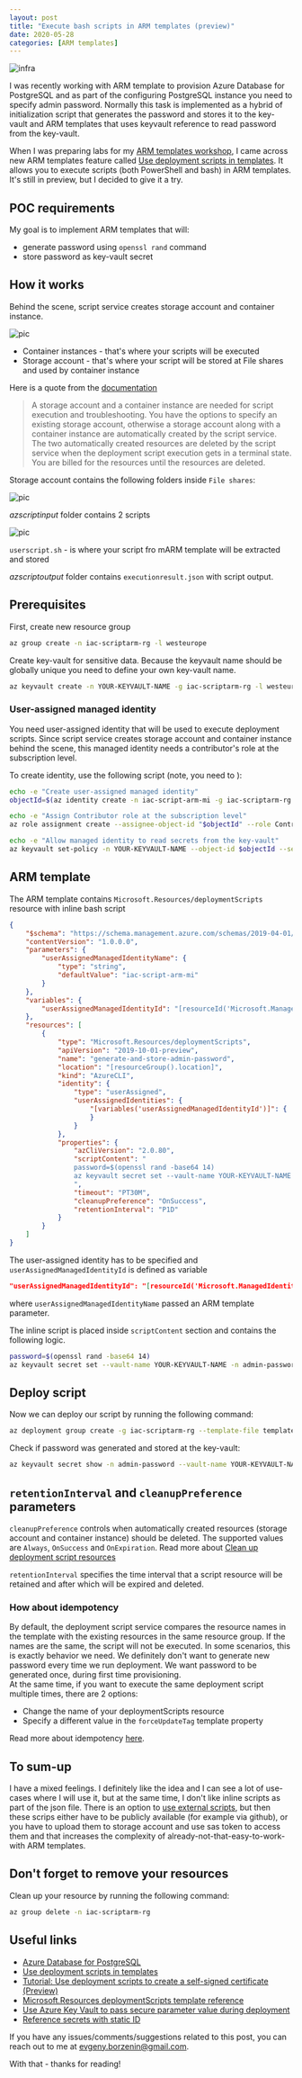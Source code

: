 ```yaml
---
layout: post
title: "Execute bash scripts in ARM templates (preview)"
date: 2020-05-28
categories: [ARM templates]
---
```


![infra](/images/2020-05-28-logo.png)

I was recently working with ARM template to provision Azure Database for PostgreSQL and as part of the configuring PostgreSQL instance you need to specify admin password. Normally this task is implemented as a hybrid of initialization script that generates the password and stores it to the key-vault and ARM templates that uses keyvault reference to read password from the key-vault.

When I was preparing labs for my [ARM templates workshop](https://www.meetup.com/Infrastructure-As-Code-User-Group-Oslo/events/270624160/), I came across new ARM templates feature called [Use deployment scripts in templates](https://docs.microsoft.com/en-us/azure/azure-resource-manager/templates/deployment-script-template?tabs=CLI#run-script-more-than-once).
It allows you to execute scripts (both PowerShell and bash) in ARM templates. It's still in preview, but I decided to give it a try.

## POC requirements

My goal is to implement ARM templates that will:

* generate password using `openssl rand` command
* store password as key-vault secret

## How it works

Behind the scene, script service creates storage account and container instance.

![pic](/images/2020-05-28-resources.png)

* Container instances - that's where your scripts will be executed
* Storage account - that's where your script will be stored at File shares and used by container instance

Here is a quote from the [documentation](https://docs.microsoft.com/en-us/azure/azure-resource-manager/templates/deployment-script-template?tabs=CLI#clean-up-deployment-script-resources)

> A storage account and a container instance are needed for script execution and troubleshooting. You have the options to specify an existing storage account, otherwise a storage account along with a container instance are automatically created by the script service. The two automatically created resources are deleted by the script service when the deployment script execution gets in a terminal state. You are billed for the resources until the resources are deleted.

Storage account contains the following folders inside `File shares`:

![pic](/images/2020-05-28-sa.png)

*azscriptinput* folder contains 2 scripts

![pic](/images/2020-05-28-sa-1.png)

`userscript.sh` - is where your script fro mARM template will be extracted and stored

*azscriptoutput* folder contains `executionresult.json` with script output.

## Prerequisites

First, create new resource group

```bash
az group create -n iac-scriptarm-rg -l westeurope
```

Create key-vault for sensitive data. Because the keyvault name should be globally unique you need to define your own key-vault name.

```bash
az keyvault create -n YOUR-KEYVAULT-NAME -g iac-scriptarm-rg -l westeurope --enabled-for-template-deployment
```

### User-assigned managed identity

You need user-assigned identity that will be used to execute deployment scripts. Since script service creates storage account and container instance behind the scene, this managed identity needs a contributor's role at the subscription level.

To create identity, use the following script (note, you need to ):

```bash
echo -e "Create user-assigned managed identity"
objectId=$(az identity create -n iac-script-arm-mi -g iac-scriptarm-rg --query principalId -o tsv)

echo -e "Assign Contributor role at the subscription level"
az role assignment create --assignee-object-id "$objectId" --role Contributor --subscription YOUR-SUBSCRIPTION-NAME-OR-ID

echo -e "Allow managed identity to read secrets from the key-vault"
az keyvault set-policy -n YOUR-KEYVAULT-NAME --object-id $objectId --secret-permissions get set --subscription YOUR-SUBSCRIPTION-NAME-OR-ID
```

## ARM template

The ARM template contains `Microsoft.Resources/deploymentScripts` resource with inline bash script

```json
{
    "$schema": "https://schema.management.azure.com/schemas/2019-04-01/deploymentTemplate.json#",
    "contentVersion": "1.0.0.0",
    "parameters": {
        "userAssignedManagedIdentityName": {
            "type": "string",
            "defaultValue": "iac-script-arm-mi"
        }
    },
    "variables": {
        "userAssignedManagedIdentityId": "[resourceId('Microsoft.ManagedIdentity/userAssignedIdentities', parameters('userAssignedManagedIdentityName'))]"
    },
    "resources": [
        {
            "type": "Microsoft.Resources/deploymentScripts",
            "apiVersion": "2019-10-01-preview",
            "name": "generate-and-store-admin-password",
            "location": "[resourceGroup().location]",
            "kind": "AzureCLI",
            "identity": {
                "type": "userAssigned",
                "userAssignedIdentities": {
                    "[variables('userAssignedManagedIdentityId')]": {
                    }
                }
            },
            "properties": {
                "azCliVersion": "2.0.80",
                "scriptContent": "
                password=$(openssl rand -base64 14)
                az keyvault secret set --vault-name YOUR-KEYVAULT-NAME -n admin-password --value $password 1> /dev/null
                ",
                "timeout": "PT30M",
                "cleanupPreference": "OnSuccess",
                "retentionInterval": "P1D"
            }
        }
    ]
}
```

The user-assigned identity has to be specified and `userAssignedManagedIdentityId` is defined as variable

```json
"userAssignedManagedIdentityId": "[resourceId('Microsoft.ManagedIdentity/userAssignedIdentities', parameters('userAssignedManagedIdentityName'))]
```

where `userAssignedManagedIdentityName` passed an ARM template parameter.

The inline script is placed inside `scriptContent` section and contains the following logic.

```bash
password=$(openssl rand -base64 14)
az keyvault secret set --vault-name YOUR-KEYVAULT-NAME -n admin-password --value $password 1> /dev/null
```

## Deploy script

Now we can deploy our script by running the following command:

```bash
az deployment group create -g iac-scriptarm-rg --template-file template.json
```

Check if password was generated and stored at the key-vault:

```bash
az keyvault secret show -n admin-password --vault-name YOUR-KEYVAULT-NAME --query value
```

## `retentionInterval` and `cleanupPreference` parameters

`cleanupPreference` controls when automatically created resources (storage account and container instance) should be deleted. The supported values are `Always`, `OnSuccess` and `OnExpiration`. Read more about [Clean up deployment script resources](https://docs.microsoft.com/en-us/azure/azure-resource-manager/templates/deployment-script-template?tabs=CLI#clean-up-deployment-script-resources)

`retentionInterval` specifies the time interval that a script resource will be retained and after which will be expired and deleted.

### How about idempotency

By default, the deployment script service compares the resource names in the template with the existing resources in the same resource group. If the names are the same, the script will not be executed. In some scenarios, this is exactly behavior we need. We definitely don't want to generate new password every time we run deployment. We want password to be generated once, during first time provisioning.  
At the same time, if you want to execute the same deployment script multiple times, there are 2 options:

* Change the name of your deploymentScripts resource
* Specify a different value in the `forceUpdateTag` template property

Read more about idempotency [here](https://docs.microsoft.com/en-us/azure/azure-resource-manager/templates/deployment-script-template?tabs=CLI#run-script-more-than-once).

## To sum-up

I have a mixed feelings. I definitely like the idea and I can see a lot of use-cases where I will use it, but at the same time, I don't like inline scripts as part of the json file. There is an option to [use external scripts](https://docs.microsoft.com/en-us/azure/azure-resource-manager/templates/deployment-script-template?tabs=CLI#use-external-scripts), but then these scrips either have to be publicly available (for example via github), or you have to upload them to storage account and use sas token to access them and that increases the complexity of already-not-that-easy-to-work-with ARM templates.

## Don't forget to remove your resources

Clean up your resource by running the following command:

```bash
az group delete -n iac-scriptarm-rg
```

## Useful links

* [Azure Database for PostgreSQL](https://azure.microsoft.com/en-us/services/postgresql/)
* [Use deployment scripts in templates](https://docs.microsoft.com/en-us/azure/azure-resource-manager/templates/deployment-script-template?tabs=CLI#run-script-more-than-once)
* [Tutorial: Use deployment scripts to create a self-signed certificate (Preview)](https://docs.microsoft.com/en-us/azure/azure-resource-manager/templates/template-tutorial-deployment-script)
* [Microsoft.Resources deploymentScripts template reference](https://docs.microsoft.com/en-us/azure/templates/microsoft.resources/deploymentscripts)
* [Use Azure Key Vault to pass secure parameter value during deployment](https://docs.microsoft.com/en-us/azure/azure-resource-manager/templates/key-vault-parameter?tabs=azure-cli)
* [Reference secrets with static ID](https://docs.microsoft.com/en-us/azure/azure-resource-manager/templates/key-vault-parameter?tabs=azure-cli#reference-secrets-with-static-id)

If you have any issues/comments/suggestions related to this post, you can reach out to me at evgeny.borzenin@gmail.com.

With that - thanks for reading!
